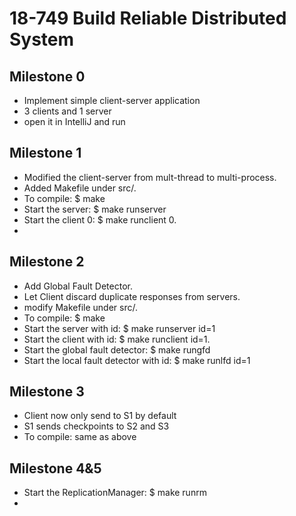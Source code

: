 # 18-749 Build Reliable Distributed System
## Milestone 0
- Implement simple client-server application
- 3 clients and 1 server
- open it in IntelliJ and run

## Milestone 1
- Modified the client-server from mult-thread to multi-process.
- Added Makefile under src/.
- To compile:
    $ make 
- Start the server:
    $ make runserver
- Start the client 0:
    $ make runclient 0.
- 
## Milestone 2
- Add Global Fault Detector.
- Let Client discard duplicate responses from servers.
- modify Makefile under src/.
- To compile:
  $ make
- Start the server with id:
  $ make runserver id=1
- Start the client with id:
  $ make runclient id=1.
- Start the global fault detector:
  $ make rungfd
- Start the local fault detector with id:
  $ make runlfd id=1

## Milestone 3
- Client now only send to S1 by default
- S1 sends checkpoints to S2 and S3
- To compile: same as above

## Milestone 4&5
- Start the ReplicationManager:
  $ make runrm
- 